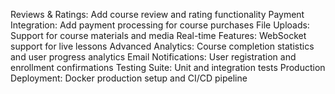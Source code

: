 Reviews & Ratings: Add course review and rating functionality
Payment Integration: Add payment processing for course purchases
File Uploads: Support for course materials and media
Real-time Features: WebSocket support for live lessons
Advanced Analytics: Course completion statistics and user progress analytics
Email Notifications: User registration and enrollment confirmations
Testing Suite: Unit and integration tests
Production Deployment: Docker production setup and CI/CD pipeline